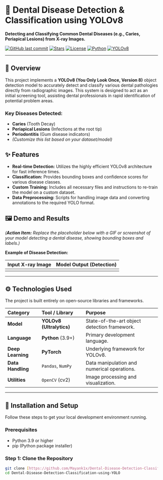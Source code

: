 # 🦷 Dental Disease Detection & Classification using YOLOv8

**Detecting and Classifying Common Dental Diseases (e.g., Caries, Periapical Lesions) from X-ray Images.**

[![GitHub last commit](https://img.shields.io/github/last-commit/Mayank1x/Dental-Disease-Detection-Classification-using-YOLO?color=blue)](https://github.com/Mayank1x/Dental-Disease-Detection-Classification-using-YOLO/commits/main)
[![Stars](https://img.shields.io/github/stars/Mayank1x/Dental-Disease-Detection-Classification-using-YOLO?style=social)](https://github.com/Mayank1x/Dental-Disease-Detection-Classification-using-YOLO/stargazers)
[![License](https://img.shields.io/badge/License-MIT-green.svg)](https://opensource.org/licenses/MIT)
[![Python](https://img.shields.io/badge/Python-3.9+-blue)](https://www.python.org/)
[![YOLOv8](https://img.shields.io/badge/Model-YOLOv8-red)](https://docs.ultralytics.com/)

---

## 🎯 Overview

This project implements a **YOLOv8 (You Only Look Once, Version 8)** object detection model to accurately detect and classify various dental pathologies directly from radiographic images. This system is designed to act as an initial screening tool, assisting dental professionals in rapid identification of potential problem areas.

### Key Diseases Detected:

* **Caries** (Tooth Decay)
* **Periapical Lesions** (Infections at the root tip)
* **Periodontitis** (Gum disease indicators)
* *(Customize this list based on your dataset/model)*

## ✨ Features

* **Real-time Detection:** Utilizes the highly efficient YOLOv8 architecture for fast inference times.
* **Classification:** Provides bounding boxes and confidence scores for various disease classes.
* **Custom Training:** Includes all necessary files and instructions to re-train the model on a custom dataset.
* **Data Preprocessing:** Scripts for handling image data and converting annotations to the required YOLO format.

## 🖼️ Demo and Results

*(**Action Item:** Replace the placeholder below with a GIF or screenshot of your model detecting a dental disease, showing bounding boxes and labels.)*

**Example of Disease Detection:**

| Input X-ray Image | Model Output (Detection) |
| :---: | :---: |
|  |  |

---

## ⚙️ Technologies Used

The project is built entirely on open-source libraries and frameworks.

| Category | Tool / Library | Purpose |
| :--- | :--- | :--- |
| **Model** | **YOLOv8 (Ultralytics)** | State-of-the-art object detection framework. |
| **Language** | **Python** (3.9+) | Primary development language. |
| **Deep Learning** | **PyTorch** | Underlying framework for YOLOv8. |
| **Data Handling** | `Pandas`, `NumPy` | Data manipulation and numerical operations. |
| **Utilities** | `OpenCV` (cv2) | Image processing and visualization. |

---

## 🚀 Installation and Setup

Follow these steps to get your local development environment running.

### Prerequisites

* Python 3.9 or higher
* pip (Python package installer)

### Step 1: Clone the Repository

```bash
git clone [https://github.com/Mayank1x/Dental-Disease-Detection-Classification-using-YOLO.git](https://github.com/Mayank1x/Dental-Disease-Detection-Classification-using-YOLO.git)
cd Dental-Disease-Detection-Classification-using-YOLO
